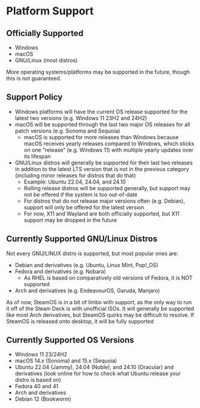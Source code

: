 # Platform Support

## Officially Supported
* Windows
* macOS
* GNU/Linux (most distros)

More operating systems/platforms may be supported in the future, though this is not guaranteed.

## Support Policy
* Windows platforms will have the current OS release supported for the latest two versions (e.g. Windows 11 23H2 and 24H2)
* macOS will be supported through the last two major OS releases for all patch versions (e.g. Sonoma and Sequoia)
    * macOS is supported for more releases than Windows because macOS receives yearly releases compared to Windows, which sticks on one "release" (e.g. Windows 11) with multiple yearly updates over its lifespan
* GNU/Linux distros will generally be supported for their last two releases in addition to the latest LTS version that is not in the previous category (including minor releases for distros that do that)
    * Example: Ubuntu 22.04, 24.04, and 24.10
    * Rolling release distros will be supported generally, but support may not be offered if the system is too out-of-date
    * For distros that do not release major versions often (e.g. Debian), support will only be offered for the latest version
    * For now, X11 and Wayland are both officially supported, but X11 support may be dropped in the future

## Currently Supported GNU/Linux Distros
Not every GNU/LINUX distro is supported, but most popular ones are:
* Debian and derivatives (e.g. Ubuntu, Linux Mint, Pop!_OS)
* Fedora and derivatives (e.g. Nobara)
    * As RHEL is based on comparatively old versions of Fedora, it is NOT supported
* Arch and derivatives (e.g. EndeavourOS, Garuda, Manjaro)  

As of now, SteamOS is in a bit of limbo with support, as the only way to run it off of the Steam Deck is with unofficial ISOs. It will generally be supported like most Arch derivatives, but SteamOS quirks may be difficult to resolve. If SteamOS is released onto desktop, it will be fully supported

## Currently Supported OS Versions
* Windows 11 23/24H2
* macOS 14.x (Sonoma) and 15.x (Sequoia)
* Ubuntu 22.04 (Jammy), 24.04 (Noble), and 24.10 (Oracular) and derivatives (look online for how to check what Ubuntu release your distro is based on)
* Fedora 40 and 41
* Arch and derivatives
* Debian 12 (Bookworm)